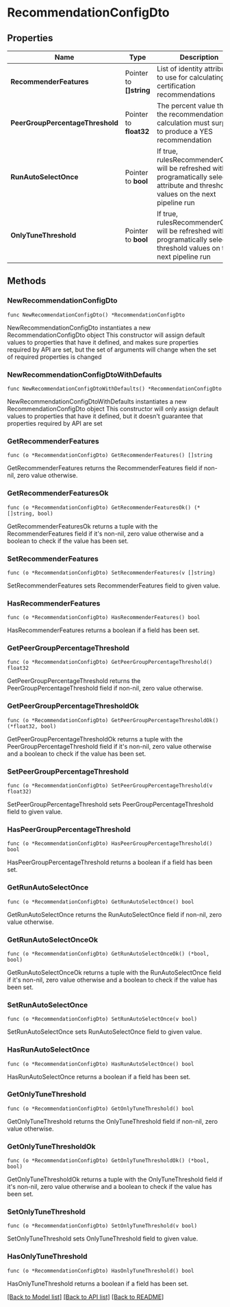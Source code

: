 # RecommendationConfigDto

## Properties

Name | Type | Description | Notes
------------ | ------------- | ------------- | -------------
**RecommenderFeatures** | Pointer to **[]string** | List of identity attributes to use for calculating certification recommendations | [optional] 
**PeerGroupPercentageThreshold** | Pointer to **float32** | The percent value that the recommendation calculation must surpass to produce a YES recommendation | [optional] 
**RunAutoSelectOnce** | Pointer to **bool** | If true, rulesRecommenderConfig will be refreshed with new programatically selected attribute and threshold values on the next pipeline run | [optional] [default to false]
**OnlyTuneThreshold** | Pointer to **bool** | If true, rulesRecommenderConfig will be refreshed with new programatically selected threshold values on the next pipeline run | [optional] [default to false]

## Methods

### NewRecommendationConfigDto

`func NewRecommendationConfigDto() *RecommendationConfigDto`

NewRecommendationConfigDto instantiates a new RecommendationConfigDto object
This constructor will assign default values to properties that have it defined,
and makes sure properties required by API are set, but the set of arguments
will change when the set of required properties is changed

### NewRecommendationConfigDtoWithDefaults

`func NewRecommendationConfigDtoWithDefaults() *RecommendationConfigDto`

NewRecommendationConfigDtoWithDefaults instantiates a new RecommendationConfigDto object
This constructor will only assign default values to properties that have it defined,
but it doesn't guarantee that properties required by API are set

### GetRecommenderFeatures

`func (o *RecommendationConfigDto) GetRecommenderFeatures() []string`

GetRecommenderFeatures returns the RecommenderFeatures field if non-nil, zero value otherwise.

### GetRecommenderFeaturesOk

`func (o *RecommendationConfigDto) GetRecommenderFeaturesOk() (*[]string, bool)`

GetRecommenderFeaturesOk returns a tuple with the RecommenderFeatures field if it's non-nil, zero value otherwise
and a boolean to check if the value has been set.

### SetRecommenderFeatures

`func (o *RecommendationConfigDto) SetRecommenderFeatures(v []string)`

SetRecommenderFeatures sets RecommenderFeatures field to given value.

### HasRecommenderFeatures

`func (o *RecommendationConfigDto) HasRecommenderFeatures() bool`

HasRecommenderFeatures returns a boolean if a field has been set.

### GetPeerGroupPercentageThreshold

`func (o *RecommendationConfigDto) GetPeerGroupPercentageThreshold() float32`

GetPeerGroupPercentageThreshold returns the PeerGroupPercentageThreshold field if non-nil, zero value otherwise.

### GetPeerGroupPercentageThresholdOk

`func (o *RecommendationConfigDto) GetPeerGroupPercentageThresholdOk() (*float32, bool)`

GetPeerGroupPercentageThresholdOk returns a tuple with the PeerGroupPercentageThreshold field if it's non-nil, zero value otherwise
and a boolean to check if the value has been set.

### SetPeerGroupPercentageThreshold

`func (o *RecommendationConfigDto) SetPeerGroupPercentageThreshold(v float32)`

SetPeerGroupPercentageThreshold sets PeerGroupPercentageThreshold field to given value.

### HasPeerGroupPercentageThreshold

`func (o *RecommendationConfigDto) HasPeerGroupPercentageThreshold() bool`

HasPeerGroupPercentageThreshold returns a boolean if a field has been set.

### GetRunAutoSelectOnce

`func (o *RecommendationConfigDto) GetRunAutoSelectOnce() bool`

GetRunAutoSelectOnce returns the RunAutoSelectOnce field if non-nil, zero value otherwise.

### GetRunAutoSelectOnceOk

`func (o *RecommendationConfigDto) GetRunAutoSelectOnceOk() (*bool, bool)`

GetRunAutoSelectOnceOk returns a tuple with the RunAutoSelectOnce field if it's non-nil, zero value otherwise
and a boolean to check if the value has been set.

### SetRunAutoSelectOnce

`func (o *RecommendationConfigDto) SetRunAutoSelectOnce(v bool)`

SetRunAutoSelectOnce sets RunAutoSelectOnce field to given value.

### HasRunAutoSelectOnce

`func (o *RecommendationConfigDto) HasRunAutoSelectOnce() bool`

HasRunAutoSelectOnce returns a boolean if a field has been set.

### GetOnlyTuneThreshold

`func (o *RecommendationConfigDto) GetOnlyTuneThreshold() bool`

GetOnlyTuneThreshold returns the OnlyTuneThreshold field if non-nil, zero value otherwise.

### GetOnlyTuneThresholdOk

`func (o *RecommendationConfigDto) GetOnlyTuneThresholdOk() (*bool, bool)`

GetOnlyTuneThresholdOk returns a tuple with the OnlyTuneThreshold field if it's non-nil, zero value otherwise
and a boolean to check if the value has been set.

### SetOnlyTuneThreshold

`func (o *RecommendationConfigDto) SetOnlyTuneThreshold(v bool)`

SetOnlyTuneThreshold sets OnlyTuneThreshold field to given value.

### HasOnlyTuneThreshold

`func (o *RecommendationConfigDto) HasOnlyTuneThreshold() bool`

HasOnlyTuneThreshold returns a boolean if a field has been set.


[[Back to Model list]](../README.md#documentation-for-models) [[Back to API list]](../README.md#documentation-for-api-endpoints) [[Back to README]](../README.md)


